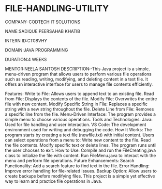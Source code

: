 # FILE-HANDLING-UTILITY

COMPANY: CODTECH IT SOLUTIONS

NAME:SADIQUE PEERSAHAB KHATIB

INTERN ID:CT08VHY

DOMAIN:JAVA PROGRAMMING

DURATION:4 WEEKS

MENTOR:NEELA SANTOSH
DESCRIPTION:-This Java project is a simple, menu-driven program that allows users to perform various file operations such as reading, writing, modifying, and deleting content in a text file. It offers an interactive interface for users to manage file contents efficiently.

Features:
Write to File: Allows users to append text to an existing file.
Read from File: Displays the contents of the file.
Modify File: Overwrites the entire file with new content.
Modify Specific String in File: Replaces a specific string with a new string throughout the file.
Delete Line from File: Removes a specific line from the file.
Menu-Driven Interface: The program provides a simple menu to choose various operations.
Tools and Technologies:
Java: Used for file handling and user interaction.
VS Code: The development environment used for writing and debugging the code.
How It Works:
The program starts by creating a text file (newfile.txt) with initial content.
Users can select operations from a menu to:
Write new content to the file.
Read the file contents.
Modify specific text or delete lines.
The program runs until the user chooses to exit.
How to Use:
Compile and run the FileCreating.java class to initialize the file with content.
Run FileMenu.java to interact with the menu and perform file operations.
Future Enhancements:
Search Functionality: Add a search feature to find text in the file.
Error Handling: Improve error handling for file-related issues.
Backup Option: Allow users to create backups before modifying files.
This project is a simple yet effective way to learn and practice file operations in Java.
